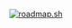 <a href="https://roadmap.sh"><img src="https://roadmap.sh/card/tall/67655a2c8fe51199da5f531f?variant=dark" alt="roadmap.sh"/></a>
